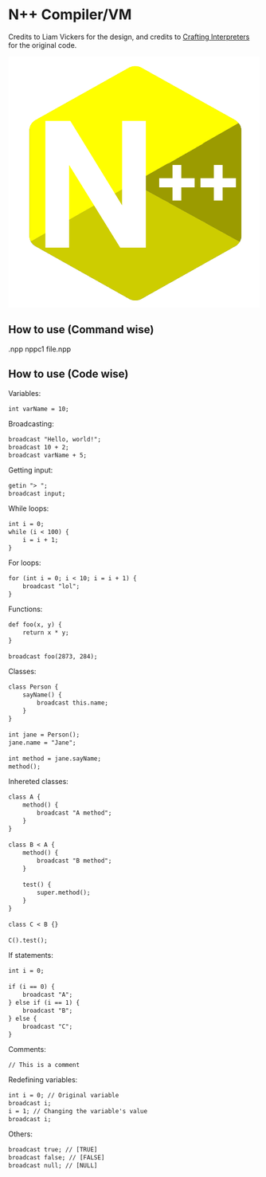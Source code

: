 # N++ Compiler/VM

Credits to Liam Vickers for the design, and credits to [Crafting Interpreters](https://craftinginterpreters.com) for the original code.

![](ico/N++.png)

## How to use (Command wise)

<exe> <file>.npp
nppc1 file.npp

## How to use (Code wise)

Variables:

```
int varName = 10;
```

Broadcasting:

```
broadcast "Hello, world!";
broadcast 10 + 2;
broadcast varName + 5;
```

Getting input:

```
getin "> ";
broadcast input;
```

While loops:

```
int i = 0;
while (i < 100) {
    i = i + 1;
}
```

For loops:

```
for (int i = 0; i < 10; i = i + 1) {
    broadcast "lol";
}
```

Functions:

```
def foo(x, y) {
    return x * y;
}

broadcast foo(2873, 284);
```

Classes:

```
class Person {
    sayName() {
        broadcast this.name;
    }
}

int jane = Person();
jane.name = "Jane";

int method = jane.sayName;
method();
```

Inhereted classes:

```
class A {
    method() {
        broadcast "A method";
    }
}

class B < A {
    method() {
        broadcast "B method";
    }

    test() {
        super.method();
    }
}

class C < B {}

C().test();
```

If statements:

```
int i = 0;

if (i == 0) {
    broadcast "A";
} else if (i == 1) {
    broadcast "B";
} else {
    broadcast "C";
}
```

Comments:

```
// This is a comment
```

Redefining variables:

```
int i = 0; // Original variable
broadcast i;
i = 1; // Changing the variable's value
broadcast i;
```

Others:

```
broadcast true; // [TRUE]
broadcast false; // [FALSE]
broadcast null; // [NULL]
```
